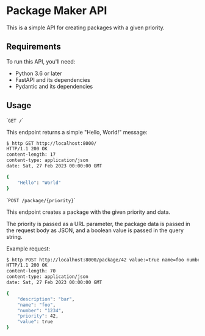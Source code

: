 # Package Maker API

This is a simple API for creating packages with a given priority.

## Requirements

To run this API, you'll need:

- Python 3.6 or later
- FastAPI and its dependencies
- Pydantic and its dependencies

## Usage

\``GET /`\`

This endpoint returns a simple "Hello, World!" message:

```bash
$ http GET http://localhost:8000/
HTTP/1.1 200 OK
content-length: 17
content-type: application/json
date: Sat, 27 Feb 2023 00:00:00 GMT

{
    "Hello": "World"
}
```

\``POST /package/{priority}`\`

This endpoint creates a package with the given priority and data.

The priority is passed as a URL parameter, the package data is passed in the request body as JSON, and a boolean value is passed in the query string.

Example request:

```bash
$ http POST http://localhost:8000/package/42 value:=true name=foo number=1234 description=bar
HTTP/1.1 200 OK
content-length: 70
content-type: application/json
date: Sat, 27 Feb 2023 00:00:00 GMT

{
    "description": "bar",
    "name": "foo",
    "number": "1234",
    "priority": 42,
    "value": true
}
```
